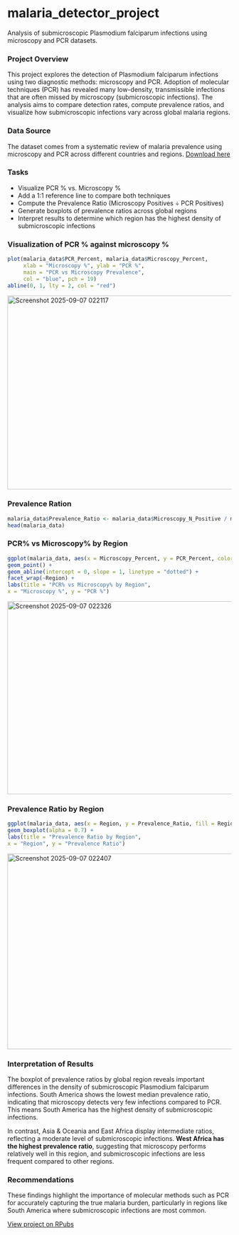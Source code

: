 # malaria_detector_project
Analysis of submicroscopic Plasmodium falciparum infections using microscopy and PCR datasets.


### Project Overview

This project explores the detection of Plasmodium falciparum infections using two diagnostic methods: microscopy and PCR. Adoption of molecular techniques (PCR) has revealed many low-density, transmissible infections that are often missed by microscopy (submicroscopic infections). The analysis aims to compare detection rates, compute prevalence ratios, and visualize how submicroscopic infections vary across global malaria regions.


### Data Source 

The dataset comes from a systematic review of malaria prevalence using microscopy and PCR across different countries and regions. [Download here](https://raw.githubusercontent.com/HackBio-Internship/public_datasets/main/R/lancet_malaria.txt)

### Tasks
- Visualize PCR % vs. Microscopy %
- Add a 1:1 reference line to compare both techniques
- Compute the Prevalence Ratio (Microscopy Positives ÷ PCR Positives)
- Generate boxplots of prevalence ratios across global regions
- Interpret results to determine which region has the highest density of submicroscopic infections

### Visualization of PCR % against microscopy %
```r
plot(malaria_data$PCR_Percent, malaria_data$Microscopy_Percent,
     xlab = "Microscopy %", ylab = "PCR %",
     main = "PCR vs Microscopy Prevalence",
     col = "blue", pch = 19)
abline(0, 1, lty = 2, col = "red")
```
<img width="699" height="435" alt="Screenshot 2025-09-07 022117" src="https://github.com/user-attachments/assets/9c72d1d1-d7f8-4876-9f4f-3e6daa754fae" />


### Prevalence Ration
```r
malaria_data$Prevalence_Ratio <- malaria_data$Microscopy_N_Positive / malaria_data$PCR_N_Positive
head(malaria_data)
```

### PCR% vs Microscopy% by Region
```r
ggplot(malaria_data, aes(x = Microscopy_Percent, y = PCR_Percent, color = Region)) +
geom_point() +
geom_abline(intercept = 0, slope = 1, linetype = "dotted") +
facet_wrap(~Region) +
labs(title = "PCR% vs Microscopy% by Region",
x = "Microscopy %", y = "PCR %")
```
<img width="701" height="433" alt="Screenshot 2025-09-07 022326" src="https://github.com/user-attachments/assets/74874716-0570-4df0-bf9a-b5de774bc2a8" />

### Prevalence Ratio by Region
```r
ggplot(malaria_data, aes(x = Region, y = Prevalence_Ratio, fill = Region)) +
geom_boxplot(alpha = 0.7) +
labs(title = "Prevalence Ratio by Region",
x = "Region", y = "Prevalence Ratio") 
```
<img width="700" height="439" alt="Screenshot 2025-09-07 022407" src="https://github.com/user-attachments/assets/d6a552e4-accc-4be8-a61b-87ac836c92fe" />



### Interpretation of Results

The boxplot of prevalence ratios by global region reveals important differences in the density of submicroscopic Plasmodium falciparum infections. South America shows the lowest median prevalence ratio, indicating that microscopy detects very few infections compared to PCR. This means South America has the highest density of submicroscopic infections.

In contrast, Asia & Oceania and East Africa display intermediate ratios, reflecting a moderate level of submicroscopic infections. **West Africa has the highest prevalence ratio**, suggesting that microscopy performs relatively well in this region, and submicroscopic infections are less frequent compared to other regions.

### Recommendations
These findings highlight the importance of molecular methods such as PCR for accurately capturing the true malaria burden, particularly in regions like South America where submicroscopic infections are most common.

[View project on RPubs](http://rpubs.com/chinonso_okezie/1341958)
